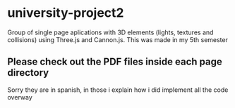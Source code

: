 # university-project2
Group of single page aplications with 3D elements (lights, textures and collisions) using Three.js and Cannon.js. This was made in my 5th semester

## Please check out the PDF files inside each page directory
Sorry they are in spanish, in those i explain how i did implement all the code overway
